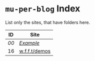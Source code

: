 # `mu-per-blog` Index

List only the sites, that have folders here.

| **ID** | **Site** |
| --- | --- |
| *00* | [*Example*](/00/namespace.php.example) |
| 16 | [w.f.f.t/demos](https://websites.fuer.figuren.theater/demos/) |
